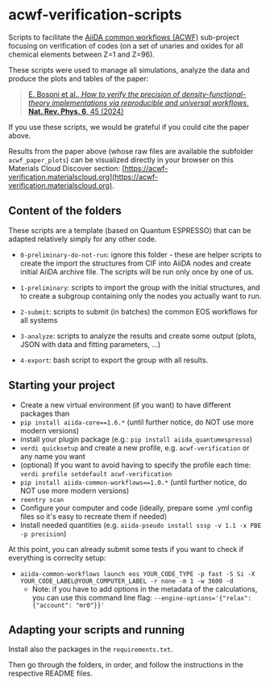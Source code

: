 # acwf-verification-scripts
Scripts to facilitate the [AiiDA common workflows (ACWF)](https://github.com/aiidateam/aiida-common-workflows) sub-project focusing on verification of codes (on a set of unaries and oxides for all chemical elements between Z=1 and Z=96).

These scripts were used to manage all simulations, analyze the data and produce the plots and tables of the paper:

>  [E. Bosoni et al., *How to verify the precision of density-functional-theory implementations via reproducible and universal workflows*, **Nat. Rev. Phys. 6**, 45 (2024)](https://doi.org/10.1038/s42254-023-00655-3)

If you use these scripts, we would be grateful if you could cite the paper above.

Results from the paper above (whose raw files are available the subfolder `acwf_paper_plots`) can be visualized directly in your browser on this Materials Cloud Discover section: [https://acwf-verification.materialscloud.org](https://acwf-verification.materialscloud.org).

## Content of the folders

These scripts are a template (based on Quantum ESPRESSO) that can be adapted relatively simply for any other code.

- `0-preliminary-do-not-run`: ignore this folder - these are helper scripts to create the import the structures from CIF into AiiDA nodes and create initial AiiDA archive file. The scripts will be run only once by one of us.

- `1-preliminary`: scripts to import the group with the initial structures, and to create a subgroup containing only the nodes you actually want to run.

- `2-submit`: scripts to submit (in batches) the common EOS workflows for all systems

- `3-analyze`: scripts to analyze the results and create some output (plots, JSON with data and fitting parameters, ...)

- `4-export`: bash script to export the group with all results.


## Starting your project

- Create a new virtual environment (if you want) to have different packages than 
- `pip install aiida-core==1.6.*` (until further notice, do NOT use more modern versions)
- install your plugin package (e.g.: `pip install aiida_quantumespresso`)
- `verdi quicksetup` and create a new profile, e.g. `acwf-verification` or any name you want
- (optional) If you want to avoid having to specify the profile each time: `verdi profile setdefault acwf-verification`
- `pip install aiida-common-workflows==1.0.*` (until further notice, do NOT use more modern versions)
- `reentry scan`
- Configure your computer and code (ideally, prepare some .yml config files so it's easy to recreate them if needed)
- Install needed quantities (e.g. `aiida-pseudo install sssp -v 1.1 -x PBE -p precision`)

At this point, you can already submit some tests if you want to check if everything is correclty setup:
  - `aiida-common-workflows launch eos YOUR_CODE_TYPE -p fast -S Si -X YOUR_CODE_LABEL@YOUR_COMPUTER_LABEL -r none -m 1 -w 3600 -d`
    - Note: if you have to add options in the metadata of the calculations, you can use this command line flag: `--engine-options='{"relax": {"account": "mr0"}}'`


## Adapting your scripts and running

Install also the packages in the `requirements.txt`.

Then go through the folders, in order, and follow the instructions in the respective README files.
